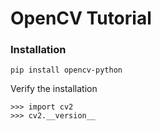 # OpenCV Tutorial

### Installation
`pip install opencv-python` 

Verify the installation
~~~
>>> import cv2
>>> cv2.__version__
~~~
